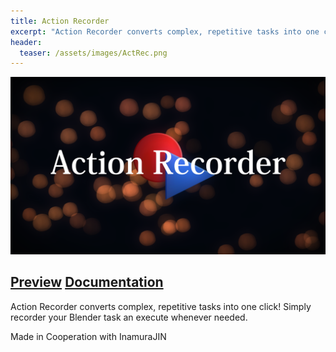 ```yaml
---
title: Action Recorder
excerpt: "Action Recorder converts complex, repetitive tasks into one click!"
header:
  teaser: /assets/images/ActRec.png
---
```


[![Action Recorder](/assets/images/ActRec.png)](https://github.com/InamuraJIN/ActionRecorder)

## [Preview](https://youtu.be/OA0vjP7D4Ec) [Documentation](https://inamurajin.wixsite.com/website/post/tutorial_readme_en)

Action Recorder converts complex, repetitive tasks into one click!
Simply recorder your Blender task an execute whenever needed.

Made in Cooperation with InamuraJIN
